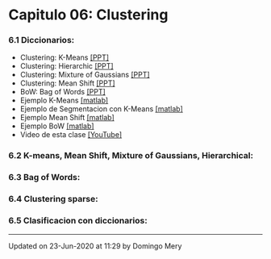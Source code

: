 
# Capitulo 06: Clustering
### 6.1 Diccionarios:
* Clustering: K-Means [[PPT]](https://github.com/domingomery/patrones/blob/master/clases/Cap06_Clustering/presentations/PAT06_KMeans.pptx)
* Clustering: Hierarchic [[PPT]](https://github.com/domingomery/patrones/blob/master/clases/Cap06_Clustering/presentations/PAT06_Hierarchic.pptx)
* Clustering: Mixture of Gaussians [[PPT]](https://github.com/domingomery/patrones/blob/master/clases/Cap06_Clustering/presentations/PAT06_GaussMix.pptx)
* Clustering: Mean Shift [[PPT]](https://github.com/domingomery/patrones/blob/master/clases/Cap06_Clustering/presentations/PAT06_MeanShift.pptx)
* BoW: Bag of Words [[PPT]](https://github.com/domingomery/patrones/blob/master/clases/Cap06_Clustering/presentations/PAT06_BoW.pptx)
* Ejemplo K-Means [[matlab]](https://github.com/domingomery/patrones/blob/master/clases/Cap06_Clustering/matlab/PAT06_kmeans.m)
* Ejemplo de Segmentacion con K-Means [[matlab]](https://github.com/domingomery/patrones/blob/master/clases/Cap06_Clustering/matlab/PAT06_kmeans_segmentation.m)
* Ejemplo Mean Shift [[matlab]](https://github.com/domingomery/patrones/blob/master/clases/Cap06_Clustering/matlab/PAT06_MeanShift.m)
* Ejemplo BoW [[matlab]](https://github.com/domingomery/patrones/blob/master/clases/Cap06_Clustering/matlab/PAT06_BoW.m)
* Video de esta clase [[YouTube]](https://youtu.be/VGwb8fYxW6M)
### 6.2 K-means, Mean Shift, Mixture of Gaussians, Hierarchical:
### 6.3 Bag of Words:
### 6.4 Clustering sparse:
### 6.5 Clasificacion con diccionarios:
---


Updated on 23-Jun-2020 at 11:29 by Domingo Mery
